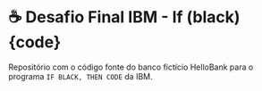 # ☕ Desafio Final IBM - If (black) {code}
Repositório com o código fonte do banco fictício HelloBank para o programa `IF BLACK, THEN CODE` da IBM.
